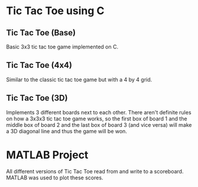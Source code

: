 # Tic Tac Toe using C
## Tic Tac Toe (Base)
Basic 3x3 tic tac toe game implemented on C.

## Tic Tac Toe (4x4)
Similar to the classic tic tac toe game but with a 4 by 4 grid. 

## Tic Tac Toe (3D)
Implements 3 different boards next to each other. There aren't definite rules on how a 3x3x3 tic tac toe game works, so the first box of board 1 and the middle box of board 2 and the last box of board 3 (and vice versa) will make a 3D diagonal line and thus the game will be won.

# MATLAB Project
All different versions of Tic Tac Toe read from and write to a scoreboard. MATLAB was used to plot these scores.
